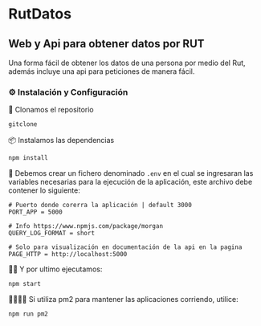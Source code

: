 # RutDatos

## Web y Api para obtener datos por RUT

Una forma fácil de obtener los datos de una persona por medio del Rut, además incluye una api para peticiones de manera fácil.

### ⚙ Instalación y Configuración

📎 Clonamos el repositorio

```bash
gitclone
```

📦 Instalamos las dependencias

```bash
npm install
```

📄 Debemos crear un fichero denominado `.env` en el cual se ingresaran las variables necesarias para la ejecución de la aplicación, este archivo debe contener lo siguiente:

```env
# Puerto donde corerra la aplicación | default 3000 
PORT_APP = 5000

# Info https://www.npmjs.com/package/morgan
QUERY_LOG_FORMAT = short

# Solo para visualización en documentación de la api en la pagina 
PAGE_HTTP = http://localhost:5000
```

🏃‍♂️ Y por ultimo ejecutamos:

```bash
npm start
```

🏃‍♂️🏃‍♀️ Si utiliza pm2 para mantener las aplicaciones corriendo, utilice:

```bash
npm run pm2
```
